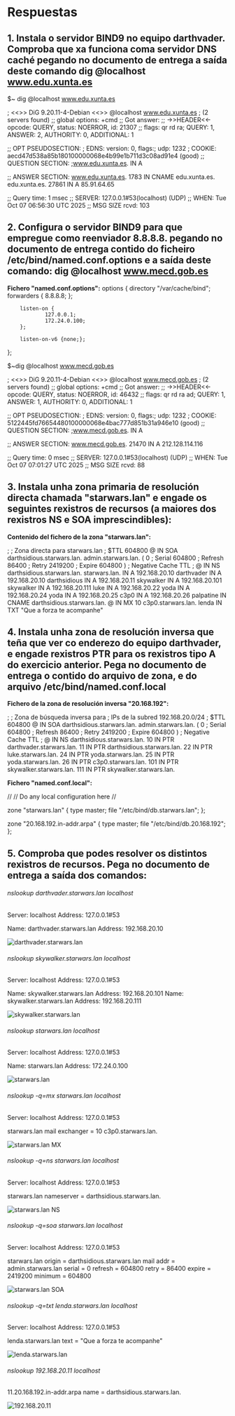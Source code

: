 # Respuestas


## 1. Instala o servidor BIND9 no equipo darthvader. Comproba que xa funciona coma servidor DNS caché pegando no documento de entrega a saída deste comando dig @localhost www.edu.xunta.es

$~ dig @localhost www.edu.xunta.es


; <<>> DiG 9.20.11-4-Debian <<>> @localhost www.edu.xunta.es
; (2 servers found)
;; global options: +cmd
;; Got answer:
;; ->>HEADER<<- opcode: QUERY, status: NOERROR, id: 21307
;; flags: qr rd ra; QUERY: 1, ANSWER: 2, AUTHORITY: 0, ADDITIONAL: 1

;; OPT PSEUDOSECTION:
; EDNS: version: 0, flags:; udp: 1232
; COOKIE: aecd47d538a85b180100000068e4b99e1b711d3c08ad91e4 (good)
;; QUESTION SECTION:
;www.edu.xunta.es.              IN      A

;; ANSWER SECTION:
www.edu.xunta.es.       1783    IN      CNAME   edu.xunta.es.
edu.xunta.es.           27861   IN      A       85.91.64.65

;; Query time: 1 msec
;; SERVER: 127.0.0.1#53(localhost) (UDP)
;; WHEN: Tue Oct 07 06:56:30 UTC 2025
;; MSG SIZE  rcvd: 103


## 2. Configura o servidor BIND9 para que empregue como reenviador 8.8.8.8. pegando no documento de entrega contido do ficheiro /etc/bind/named.conf.options e a saída deste comando: dig @localhost www.mecd.gob.es 

**Fichero "named.conf.options":**
options {
        directory "/var/cache/bind";
        forwarders {
                8.8.8.8;
        };

        listen-on {
                127.0.0.1;
                172.24.0.100;
        };

        listen-on-v6 {none;};
};


$~dig @localhost www.mecd.gob.es

; <<>> DiG 9.20.11-4-Debian <<>> @localhost www.mecd.gob.es
; (2 servers found)
;; global options: +cmd
;; Got answer:
;; ->>HEADER<<- opcode: QUERY, status: NOERROR, id: 46432
;; flags: qr rd ra ad; QUERY: 1, ANSWER: 1, AUTHORITY: 0, ADDITIONAL: 1

;; OPT PSEUDOSECTION:
; EDNS: version: 0, flags:; udp: 1232
; COOKIE: 5122445fd76654480100000068e4bac777d851b31a946e10 (good)
;; QUESTION SECTION:
;www.mecd.gob.es.               IN      A

;; ANSWER SECTION:
www.mecd.gob.es.        21470   IN      A       212.128.114.116

;; Query time: 0 msec
;; SERVER: 127.0.0.1#53(localhost) (UDP)
;; WHEN: Tue Oct 07 07:01:27 UTC 2025
;; MSG SIZE  rcvd: 88


## 3. Instala unha zona primaria de resolución directa chamada "starwars.lan" e engade os seguintes rexistros de recursos (a maiores dos rexistros NS e SOA imprescindibles):

**Contenido del fichero de la zona "starwars.lan":**

;
; Zona directa para starwars.lan
;
$TTL    604800
@    IN    SOA    darthsidious.starwars.lan. admin.starwars.lan. (
                  0        ; Serial
             604800        ; Refresh
              86400        ; Retry
            2419200        ; Expire
             604800 )    ; Negative Cache TTL
;
@    IN    NS    darthsidious.starwars.lan.
starwars.lan.    IN  A 192.168.20.10 
darthvader  IN  A   192.168.20.10
darthsidious    IN  A   192.168.20.11
skywalker   IN  A   192.168.20.101
skywalker   IN  A   192.168.20.111
luke    IN  A   192.168.20.22
yoda    IN  A   192.168.20.24
yoda    IN  A   192.168.20.25
c3p0    IN  A   192.168.20.26
palpatine   IN  CNAME   darthsidious.starwars.lan.
@   IN  MX  10  c3p0.starwars.lan.
lenda   IN TXT "Que a forza te acompanhe"


## 4. Instala unha zona de resolución inversa que teña que ver co enderezo do equipo darthvader, e engade rexistros PTR para os rexistros tipo A do exercicio anterior. Pega no documento de entrega o contido do arquivo de zona, e do arquivo /etc/bind/named.conf.local

**Fichero de la zona de resolución inversa "20.168.192":**

;
; Zona de búsqueda inversa para 
; IPs de la subred 192.168.20.0/24
;
$TTL    604800
@    IN    SOA    darthsidious.starwars.lan. admin.starwars.lan. (
                  0        ; Serial
             604800        ; Refresh
              86400        ; Retry
            2419200        ; Expire
             604800 )    ; Negative Cache TTL
;
@    IN    NS    darthsidious.starwars.lan.
10  IN  PTR darthvader.starwars.lan.
11  IN  PTR darthsidious.starwars.lan.
22  IN  PTR luke.starwars.lan.
24  IN  PTR yoda.starwars.lan.
25  IN  PTR yoda.starwars.lan.
26  IN  PTR c3p0.starwars.lan.
101  IN  PTR skywalker.starwars.lan.
111  IN  PTR skywalker.starwars.lan.

**Fichero "named.conf.local":**

//
// Do any local configuration here
//

zone "starwars.lan" {
	type master;
	file "/etc/bind/db.starwars.lan";
};

zone "20.168.192.in-addr.arpa" {
	type master;
	file "/etc/bind/db.20.168.192";
};


## 5. Comproba que podes resolver os distintos rexistros de recursos. Pega no documento de entrega a saída dos comandos:

###### nslookup darthvader.starwars.lan localhost

Server:         localhost
Address:        127.0.0.1#53

Name:   darthvader.starwars.lan
Address: 192.168.20.10

![darthvader.starwars.lan](./img/image.png)

###### nslookup skywalker.starwars.lan localhost

Server:         localhost
Address:        127.0.0.1#53

Name:   skywalker.starwars.lan
Address: 192.168.20.101
Name:   skywalker.starwars.lan
Address: 192.168.20.111

![skywalker.starwars.lan](./img/image-1.png)

###### nslookup starwars.lan localhost

Server:         localhost
Address:        127.0.0.1#53

Name:   starwars.lan
Address: 172.24.0.100

![starwars.lan](./img/image-2.png)

###### nslookup -q=mx starwars.lan localhost

Server:         localhost
Address:        127.0.0.1#53

starwars.lan    mail exchanger = 10 c3p0.starwars.lan.

![starwars.lan MX](./img/image-4.png)


###### nslookup -q=ns starwars.lan localhost

Server:         localhost
Address:        127.0.0.1#53

starwars.lan    nameserver = darthsidious.starwars.lan.

![starwars.lan NS](./img/image-5.png)


###### nslookup -q=soa starwars.lan localhost

Server:         localhost
Address:        127.0.0.1#53

starwars.lan
        origin = darthsidious.starwars.lan
        mail addr = admin.starwars.lan
        serial = 0
        refresh = 604800
        retry = 86400
        expire = 2419200
        minimum = 604800

![starwars.lan SOA](./img/image-6.png)


###### nslookup -q=txt lenda.starwars.lan localhost

Server:         localhost
Address:        127.0.0.1#53

lenda.starwars.lan      text = "Que a forza te acompanhe"

![lenda.starwars.lan](./img/image-7.png)


###### nslookup 192.168.20.11 localhost

11.20.168.192.in-addr.arpa      name = darthsidious.starwars.lan.

![192.168.20.11](./img/image-8.png)
